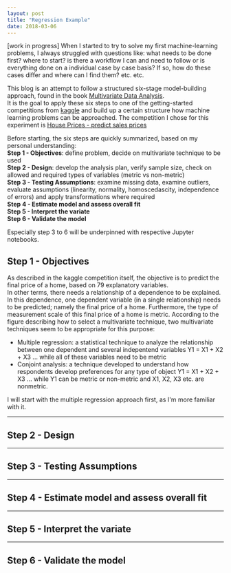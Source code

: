 ```yaml
---
layout: post
title: "Regression Example"
date: 2018-03-06
---
```


[work in progress] When I started to try to solve my first machine-learning problems, I always struggled with questions like: what needs to be done first? where to start? is there a workflow I can and need to follow or is everything done on a individual case by case basis? If so, how do these cases differ and where can I find them? etc. etc. 

This blog is an attempt to follow a structured six-stage model-building approach, found in the book [Multivariate Data Analysis](https://goo.gl/images/9Upv5w).  
It is the goal to apply these six steps to one of the getting-started competitions from [kaggle](https://www.kaggle.com) and build up a certain structure how machine learning problems can be approached.
The competition I chose for this experiment is [House Prices - predict sales prices](https://www.kaggle.com/c/house-prices-advanced-regression-techniques)

Before starting, the six steps are quickly summarized, based on my personal understanding:  
**Step 1 - Objectives**: define problem, decide on multivariate technique to be used  
**Step 2 - Design**: develop the analysis plan, verify sample size, check on allowed and required types of variables (metric vs non-metric)  
**Step 3 - Testing Assumptions**: examine missing data, examine outliers, evaluate assumptions (linearity, normality, homoscedascity, independence of errors) and apply transformations where required  
**Step 4 - Estimate model and assess overall fit**  
**Step 5 - Interpret the variate**  
**Step 6 - Validate the model**  

Especially step 3 to 6 will be underpinned with respective Jupyter notebooks.  
 

## Step 1 - Objectives
As described in the kaggle competition itself, the objective is to predict the final price of a home, based on 79 explanatory variables.  
In other terms, there needs a relationship of a dependence to be explained. In this dependence, one dependent variable (in a single relationship) needs to be predicted; namely the final price of a home. Furthermore, the type of measurement scale of this final price of a home is metric. According to the figure describing how to select a multivariate technique, two multivariate techniques seem to be appropriate for this purpose:  

- Multiple regression: a statistical technique to analyze the relationship between one dependent and several indepentend variables Y1 = X1 + X2 + X3 ... while all of these variables need to be metric  
- Conjoint analysis: a technique developed to understand how respondents develop preferences for any type of object Y1 = X1 + X2 + X3 ... while Y1 can be metric or non-metric and X1, X2, X3 etc. are nonmetric.    
    
I will start with the multiple regression approach first, as I'm more familiar with it.

------------------------------------------------------------------------------------------------------------------  

## Step 2 - Design  


------------------------------------------------------------------------------------------------------------------  

## Step 3 - Testing Assumptions  

------------------------------------------------------------------------------------------------------------------  

## Step 4 - Estimate model and assess overall fit

------------------------------------------------------------------------------------------------------------------  

## Step 5 - Interpret the variate

------------------------------------------------------------------------------------------------------------------  

## Step 6 - Validate the model